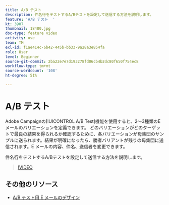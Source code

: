 ```yaml
---
title: A/B テスト
description: 件名行をテストするA/Bテストを設定して送信する方法を説明します。
feature: 'A/B テスト  '
kt: 3907
thumbnail: 18480.jpg
doc-type: feature video
activity: use
team: TM
exl-id: f1ae414c-6b42-445b-bb33-9a28a3e854fa
role: User
level: Beginner
source-git-commit: 2ba22e7e7d193278fd06cb4b2dc80f650f754ec8
workflow-type: tm+mt
source-wordcount: '108'
ht-degree: 51%

---
```


# A/B テスト

Adobe Campaignの[!UICONTROL A/B Test]機能を使用すると、2～3種類のEメールのバリエーションを定義できます。 どのバリエーションがどのターゲットで最良の結果を得られるか確認するために、各バリエーションが母集団のサンプルに送られます。結果が明確になったら、勝者バリアントが残りの母集団に送信されます。E メールの内容、件名、送信者を変更できます。

件名行をテストするA/Bテストを設定して送信する方法を説明します。

>[!VIDEO](https://video.tv.adobe.com/v/18480?quality=12)

## その他のリソース

* [A/B テスト用 E メールのデザイン](https://experienceleague.adobe.com/docs/campaign-standard/using/communication-channels/email-messages/designing-an-a-b-test-email.html)
